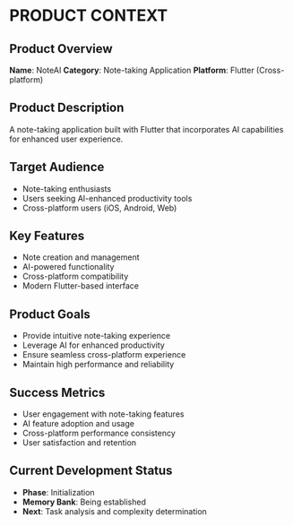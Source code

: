 # PRODUCT CONTEXT

## Product Overview
**Name**: NoteAI
**Category**: Note-taking Application
**Platform**: Flutter (Cross-platform)

## Product Description
A note-taking application built with Flutter that incorporates AI capabilities for enhanced user experience.

## Target Audience
- Note-taking enthusiasts
- Users seeking AI-enhanced productivity tools
- Cross-platform users (iOS, Android, Web)

## Key Features
- Note creation and management
- AI-powered functionality
- Cross-platform compatibility
- Modern Flutter-based interface

## Product Goals
- Provide intuitive note-taking experience
- Leverage AI for enhanced productivity
- Ensure seamless cross-platform experience
- Maintain high performance and reliability

## Success Metrics
- User engagement with note-taking features
- AI feature adoption and usage
- Cross-platform performance consistency
- User satisfaction and retention

## Current Development Status
- **Phase**: Initialization
- **Memory Bank**: Being established
- **Next**: Task analysis and complexity determination
